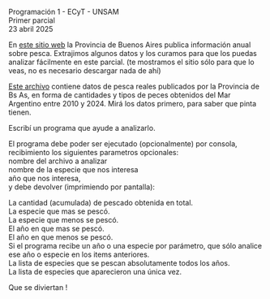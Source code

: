   
Programación 1 \- ECyT \- UNSAM  
Primer parcial   
23 abril 2025

En [este sitio web](https://catalogo.datos.gba.gob.ar/dataset/capturas-maritimas-especies) la Provincia de Buenos Aires publica información anual sobre pesca. Extrajimos algunos datos y los curamos para que los puedas analizar fácilmente en este parcial. (te mostramos el sitio sólo para que lo veas, no es necesario descargar nada de ahí)

[Este archivo](https://drive.google.com/file/d/1N0rznYuXFhAZL-xnwq8FqrrOW3BxluVJ) contiene datos de pesca reales publicados por la Provincia de Bs As, en forma de cantidades y tipos de peces obtenidos del Mar Argentino entre 2010 y 2024\. Mirá los datos primero, para saber que pinta tienen. 

Escribí un programa que ayude a analizarlo. 

El programa debe poder ser ejecutado (opcionalmente) por consola, recibimiento los siguientes parametros opcionales:  
nombre del archivo a analizar  
nombre de la especie que nos interesa  
año que nos interesa,    
y debe devolver (imprimiendo por pantalla):

La cantidad (acumulada) de pescado obtenida en total.  
La especie que mas se pescó.  
La especie que menos se pescó.  
El año en que mas se pescó.  
El año en que menos se pescó.  
Si el programa recibe un año o una especie por parámetro, que sólo analice ese año o especie en los items anteriores.  
La lista de especies que se pescan absolutamente todos los años.  
La lista de especies que aparecieron una única vez.

Que se diviertan \!

 